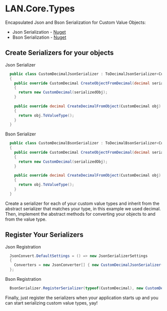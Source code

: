 LAN.Core.Types
===

Encapsulated Json and Bson Serialization for Custom Value Objects:
* Json Serialization - [Nuget](https://www.nuget.org/packages/LAN.Core.Types.JsonSerialization/)
* Bson Serialization - [Nuget](https://www.nuget.org/packages/LAN.Core.Types.BsonSerialization/)

Create Serializers for your objects
---
Json Serializer
```c#
  public class CustomDecimalJsonSerializer : ToDecimalJsonSerializer<CustomDecimal>
  {
    public override CustomDecimal CreateObjectFromDecimal(decimal serializedObj)
    {
      return new CustomDecimal(serializedObj);
    }
    
    public override decimal CreateDecimalFromObject(CustomDecimal obj)
    {
      return obj.ToValueType();
    }
  }
```

Bson Serializer
```c#
  public class CustomDecimalBsonSerializer : ToDecimalBsonSerializer<CustomDecimal>
  {
    public override CustomDecimal CreateObjectFromDecimal(decimal serializedObj)
    {
      return new CustomDecimal(serializedObj);
    }
    
    public override decimal CreateDecimalFromObject(CustomDecimal obj)
    {
      return obj.ToValueType();
    }
  }
```
Create a serializer for each of your custom value types and inherit from the abstract serializer that matches your type, in this example we used decimal.  Then, implement the abstract methods for converting your objects to and from the value type.

Register Your Serializers
---
Json Registration
```c#
  JsonConvert.DefaultSettings = () => new JsonSerializerSettings
  {
    Converters = new JsonConverter[] { new CustomDecimalJsonSerializer() }
  };
```

Bson Registration
```c#
  BsonSerializer.RegisterSerializer(typeof(CustomDecimal), new CustomDecimalBsonSerializer());  
```
Finally, just register the serializers when your application starts up and you can start serializing custom value types, yay!
